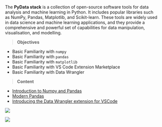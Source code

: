 The **PyData stack** is a collection of open-source software tools for data analysis and machine learning in Python. It includes popular libraries such as NumPy, Pandas, Matplotlib, and Scikit-learn. These tools are widely used in data science and machine learning applications, and they provide a comprehensive and powerful set of capabilities for data manipulation, visualisation, and modelling.


> **Objectives**
- Basic Familiarity with `numpy`
- Basic Familiarity with `pandas`
- Basic Familiarity with `matplotlib`
- Basic Familiarity with VS Code Extension Marketplace
- Basic Familiarity with Data Wrangler


> **Content**
* [Introduction to Numpy and Pandas](https://github.com/guiwitz/NumpyPandas_course)
* [Modern Pandas](https://tomaugspurger.net/posts/modern-1-intro/)
* [Introducing the Data Wrangler extension for VSCode](https://devblogs.microsoft.com/python/data-wrangler-release/)

![](https://www.youtube.com/watch?v=pz_0lRCrlNw)

![](https://www.youtube.com/watch?v=LkBz5NS-RF8)


